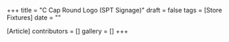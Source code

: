 +++
title = "C Cap Round Logo (SPT Signage)"
draft = false
tags = [Store Fixtures]
date = ""

[Article]
contributors = []
gallery = []
+++